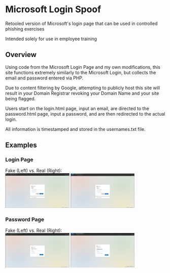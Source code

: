 # Microsoft Login Spoof
Retooled version of Microsoft's login page that can be used in controlled phishing exercises

Intended solely for use in employee training

## Overview

Using code from the Microsoft Login Page and my own modifications, this site functions extremely similarly to the Microsoft Login, but collects the email and password entered via PHP.

Due to content filtering by Google, attempting to publicly host this site will result in your Domain Registrar revoking your Domain Name and your site being flagged.

Users start on the login.html page, input an email, are directed to the password.html page, input a password, and are then redirected to the actual login.

All information is timestamped and stored in the usernames.txt file.

## Examples

### Login Page

Fake (Left) vs. Real (Right):
<br><img src="Examples/login_fake.png" alt="drawing" width="40%">     <img src="Examples/login_real.png" alt="drawing" width="40%"/>

### Password Page

Fake (Left) vs. Real (Right):
<br><img src="Examples/password_fake.png" alt="drawing" width="40%"/>     <img src="Examples/password_real.png" alt="drawing" width="40%"/>